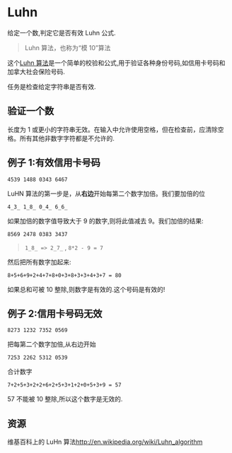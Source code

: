 # Luhn

给定一个数,判定它是否有效 Luhn 公式.

> Luhn 算法，也称为“模 10”算法

这个[Luhn 算法](https://en.wikipedia.org/wiki/Luhn_algorithm)是一个简单的校验和公式,用于验证各种身份号码,如信用卡号码和加拿大社会保险号码.

任务是检查给定字符串是否有效.

## 验证一个数

长度为 1 或更小的字符串无效。在输入中允许使用空格，但在检查前，应清除空格。所有其他非数字字符都是不允许的.

## 例子 1:有效信用卡号码

```text
4539 1488 0343 6467
```

LuHN 算法的第一步是，从**右边**开始每第二个数字加倍。我们要加倍的位

```text
4_3_ 1_8_ 0_4_ 6_6_
```

如果加倍的数字值导致大于 9 的数字,则将此值减去 9。我们加倍的结果:

```text
8569 2478 0383 3437
```

> `1_8_ => 2_7_` , `8*2 - 9 = 7`

然后把所有数字加起来:

```text
8+5+6+9+2+4+7+8+0+3+8+3+3+4+3+7 = 80
```

如果总和可被 10 整除,则数字是有效的.这个号码是有效的!

## 例子 2:信用卡号码无效

```text
8273 1232 7352 0569
```

把每第二个数字加倍,从右边开始

```text
7253 2262 5312 0539
```

合计数字

```text
7+2+5+3+2+2+6+2+5+3+1+2+0+5+3+9 = 57
```

57 不能被 10 整除,所以这个数字是无效的.

## 资源

维基百科上的 LuHn 算法<http://en.wikipedia.org/wiki/Luhn_algorithm>
